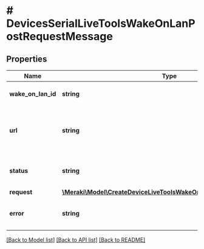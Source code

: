# # DevicesSerialLiveToolsWakeOnLanPostRequestMessage

## Properties

Name | Type | Description | Notes
------------ | ------------- | ------------- | -------------
**wake_on_lan_id** | **string** | ID of the Wake-on-LAN job | [optional]
**url** | **string** | GET this url to check the status of your ping request | [optional]
**status** | **string** | Status of the Wake-on-LAN request | [optional]
**request** | [**\Meraki\Model\CreateDeviceLiveToolsWakeOnLan201ResponseRequest**](CreateDeviceLiveToolsWakeOnLan201ResponseRequest.md) |  | [optional]
**error** | **string** | An error message for a failed execution | [optional]

[[Back to Model list]](../../README.md#models) [[Back to API list]](../../README.md#endpoints) [[Back to README]](../../README.md)
